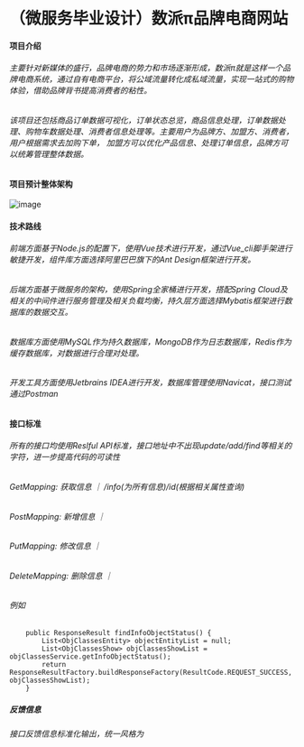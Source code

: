 # （微服务毕业设计）数派π品牌电商网站

#### 项目介绍

###### 主要针对新媒体的盛行，品牌电商的势力和市场逐渐形成，数派π就是这样一个品牌电商系统，通过自有电商平台，将公域流量转化成私域流量，实现一站式的购物体验，借助品牌背书提高消费者的粘性。
###### 该项目还包括商品订单数据可视化，订单状态总览，商品信息处理，订单数据处理、购物车数据处理、消费者信息处理等。主要用户为品牌方、加盟方、消费者，用户根据需求去加购下单， 加盟方可以优化产品信息、处理订单信息，品牌方可以统筹管理整体数据。

#### 项目预计整体架构
![image](https://github.com/queshuma/Trantal/assets/59001306/807c3710-a6ba-4584-8a94-88442c33753c)

#### 技术路线
###### 前端方面基于Node.js的配置下，使用Vue技术进行开发，通过Vue_cli脚手架进行敏捷开发，组件库方面选择阿里巴巴旗下的Ant Design框架进行开发。
###### 后端方面基于微服务的架构，使用Spring全家桶进行开发，搭配Spring Cloud及相关的中间件进行服务管理及相关负载均衡，持久层方面选择Mybatis框架进行数据库的数据交互。
###### 数据库方面使用MySQL作为持久数据库，MongoDB作为日志数据库，Redis作为缓存数据库，对数据进行合理对处理。
###### 开发工具方面使用Jetbrains IDEA进行开发，数据库管理使用Navicat，接口测试通过Postman

#### 接口标准
###### 所有的接口均使用Reslful API标准，接口地址中不出现update/add/find等相关的字符，进一步提高代码的可读性
###### GetMapping: 获取信息 ｜ /info(为所有信息)/id(根据相关属性查询)
###### PostMapping: 新增信息 ｜
###### PutMapping: 修改信息 ｜
###### DeleteMapping: 删除信息 ｜ 

###### 例如
```` @GetMapping("/info/objectStatus")
    public ResponseResult findInfoObjectStatus() {
        List<ObjClassesEntity> objectEntityList = null;
        List<ObjClassesShow> objClassesShowList = objClassesService.getInfoObjectStatus();
        return ResponseResultFactory.buildResponseFactory(ResultCode.REQUEST_SUCCESS, objClassesShowList);
    }
````

##### 反馈信息
###### 接口反馈信息标准化输出，统一风格为
